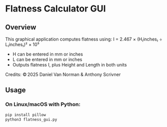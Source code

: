 # Flatness Calculator GUI

## Overview
This graphical application computes flatness using:
I = 2.467 × (H₍inches₎ ÷ L₍inches₎)² × 10⁵

- H can be entered in mm or inches
- L can be entered in mm or inches
- Outputs flatness I, plus Height and Length in both units

Credits: © 2025 Daniel Van Norman & Anthony Scrivner

## Usage

### On Linux/macOS with Python:
```bash
pip install pillow
python3 flatness_gui.py

